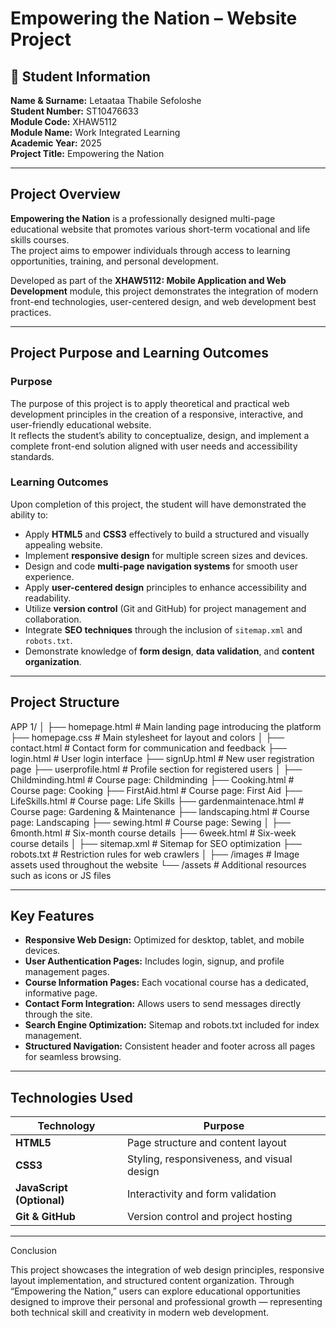 # Empowering the Nation – Website Project

## 🧾 Student Information
**Name & Surname:** Letaataa Thabile Sefoloshe  
**Student Number:** ST10476633  
**Module Code:** XHAW5112  
**Module Name:** Work Integrated Learning   
**Academic Year:** 2025  
**Project Title:** Empowering the Nation  

---

## Project Overview
**Empowering the Nation** is a professionally designed multi-page educational website that promotes various short-term vocational and life skills courses.  
The project aims to empower individuals through access to learning opportunities, training, and personal development.  

Developed as part of the **XHAW5112: Mobile Application and Web Development** module, this project demonstrates the integration of modern front-end technologies, user-centered design, and web development best practices.

---

## Project Purpose and Learning Outcomes

### Purpose
The purpose of this project is to apply theoretical and practical web development principles in the creation of a responsive, interactive, and user-friendly educational website.  
It reflects the student’s ability to conceptualize, design, and implement a complete front-end solution aligned with user needs and accessibility standards.

### Learning Outcomes
Upon completion of this project, the student will have demonstrated the ability to:
- Apply **HTML5** and **CSS3** effectively to build a structured and visually appealing website.
- Implement **responsive design** for multiple screen sizes and devices.
- Design and code **multi-page navigation systems** for smooth user experience.
- Apply **user-centered design** principles to enhance accessibility and readability.
- Utilize **version control** (Git and GitHub) for project management and collaboration.
- Integrate **SEO techniques** through the inclusion of `sitemap.xml` and `robots.txt`.
- Demonstrate knowledge of **form design**, **data validation**, and **content organization**.

---

## Project Structure

APP 1/
│
├── homepage.html # Main landing page introducing the platform
├── homepage.css # Main stylesheet for layout and colors
│
├── contact.html # Contact form for communication and feedback
├── login.html # User login interface
├── signUp.html # New user registration page
├── userprofile.html # Profile section for registered users
│
├── Childminding.html # Course page: Childminding
├── Cooking.html # Course page: Cooking
├── FirstAid.html # Course page: First Aid
├── LifeSkills.html # Course page: Life Skills
├── gardenmaintenace.html # Course page: Gardening & Maintenance
├── landscaping.html # Course page: Landscaping
├── sewing.html # Course page: Sewing
│
├── 6month.html # Six-month course details
├── 6week.html # Six-week course details
│
├── sitemap.xml # Sitemap for SEO optimization
├── robots.txt # Restriction rules for web crawlers
│
├── /images # Image assets used throughout the website
└── /assets # Additional resources such as icons or JS files


---

## Key Features
- **Responsive Web Design:** Optimized for desktop, tablet, and mobile devices.  
- **User Authentication Pages:** Includes login, signup, and profile management pages.  
- **Course Information Pages:** Each vocational course has a dedicated, informative page.  
- **Contact Form Integration:** Allows users to send messages directly through the site.  
- **Search Engine Optimization:** Sitemap and robots.txt included for index management.  
- **Structured Navigation:** Consistent header and footer across all pages for seamless browsing.

---

## Technologies Used
| Technology | Purpose |
|-------------|----------|
| **HTML5** | Page structure and content layout |
| **CSS3** | Styling, responsiveness, and visual design |
| **JavaScript (Optional)** | Interactivity and form validation |
| **Git & GitHub** | Version control and project hosting |

---
Conclusion

This project showcases the integration of web design principles, responsive layout implementation, and structured content organization.
Through “Empowering the Nation,” users can explore educational opportunities designed to improve their personal and professional growth — representing both technical skill and creativity in modern web development.


